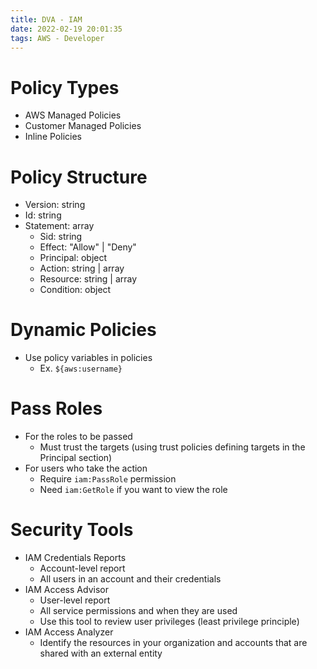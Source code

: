 ```yaml
---
title: DVA - IAM
date: 2022-02-19 20:01:35
tags: AWS - Developer
---
```


# Policy Types

- AWS Managed Policies
- Customer Managed Policies
- Inline Policies

# Policy Structure

- Version: string
- Id: string
- Statement: array
  - Sid: string
  - Effect: "Allow" | "Deny"
  - Principal: object
  - Action: string | array
  - Resource: string | array
  - Condition: object

# Dynamic Policies

- Use policy variables in policies
  - Ex. `${aws:username}`

# Pass Roles

- For the roles to be passed
  - Must trust the targets (using trust policies defining targets in the Principal section)
- For users who take the action
  - Require `iam:PassRole` permission
  - Need `iam:GetRole` if you want to view the role

# Security Tools

- IAM Credentials Reports
  - Account-level report
  - All users in an account and their credentials
- IAM Access Advisor
  - User-level report
  - All service permissions and when they are used
  - Use this tool to review user privileges (least privilege principle)
- IAM Access Analyzer
  - Identify the resources in your organization and accounts that are shared with an external entity
